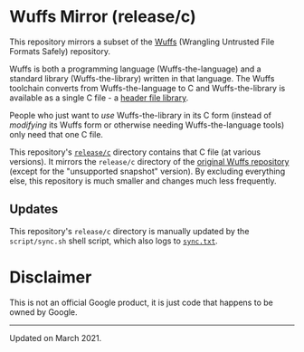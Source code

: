 # Wuffs Mirror (release/c)

This repository mirrors a subset of the
[Wuffs](https://github.com/google/wuffs) (Wrangling Untrusted File Formats
Safely) repository.

Wuffs is both a programming language (Wuffs-the-language) and a standard
library (Wuffs-the-library) written in that language. The Wuffs toolchain
converts from Wuffs-the-language to C and Wuffs-the-library is available as a
single C file - a [header file
library](https://github.com/nothings/stb/blob/master/docs/stb_howto.txt).

People who just want to *use* Wuffs-the-library in its C form (instead of
*modifying* its Wuffs form or otherwise needing Wuffs-the-language tools) only
need that one C file.

This repository's [`release/c`](./release/c) directory contains that C file (at
various versions). It mirrors the `release/c` directory of the [original Wuffs
repository](https://github.com/google/wuffs) (except for the "unsupported
snapshot" version). By excluding everything else, this repository is much
smaller and changes much less frequently.


## Updates

This repository's `release/c` directory is manually updated by the
`script/sync.sh` shell script, which also logs to [`sync.txt`](./sync.txt).


# Disclaimer

This is not an official Google product, it is just code that happens to be
owned by Google.


---

Updated on March 2021.
